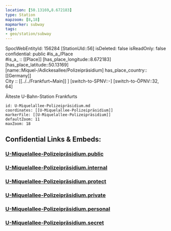 ```yaml
---
location: [50.13169,8.672183] 
type: Station 
mapzoom: [8,18] 
mapmarker: subway 
tags:
- geo/station/subway
---
```

SpocWebEntityId: 156284
[StationUId::56] 
isDeleted: false
isReadOnly: false
confidential: public
#is_a_/Place  
#is_a_ :: [[Place]] 
[has_place_longitude::8.672183] 
[has_place_latitude::50.13169] 
[name::Miquel-/Adickesallee/Polizeipräsidium] 
has_place_country:: [[Germany]]  
City :: [[../../Frankfurt~Main]] ] 
[switch-to-SPNV::-] 
[switch-to-ÖPNV::32, 64] 

Älteste U-Bahn-Station Frankfurts

```leaflet
id: U-Miquelallee-Polizeipräsidium.md
coordinates: [[U-Miquelallee-Polizeipräsidium]] 
markerFile: [[U-Miquelallee-Polizeipräsidium]] 
defaultZoom: 11 
maxZoom: 18
```


## Confidential Links & Embeds: 

### [U-Miquelallee-Polizeipräsidium.public](/_public/\Earth\Continent\Europe\Europe~Central\Germany\Germany~West\Hessen\counties~Hessen\Frankfurt~Main\Stations-FFM~UU-Miquelallee-Polizeipräsidium.public.md) 

### [U-Miquelallee-Polizeipräsidium.internal](/_internal/\Earth\Continent\Europe\Europe~Central\Germany\Germany~West\Hessen\counties~Hessen\Frankfurt~Main\Stations-FFM~UU-Miquelallee-Polizeipräsidium.internal.md) 

### [U-Miquelallee-Polizeipräsidium.protect](/_protect/\Earth\Continent\Europe\Europe~Central\Germany\Germany~West\Hessen\counties~Hessen\Frankfurt~Main\Stations-FFM~UU-Miquelallee-Polizeipräsidium.protect.md) 

### [U-Miquelallee-Polizeipräsidium.private](/_private/\Earth\Continent\Europe\Europe~Central\Germany\Germany~West\Hessen\counties~Hessen\Frankfurt~Main\Stations-FFM~UU-Miquelallee-Polizeipräsidium.private.md) 

### [U-Miquelallee-Polizeipräsidium.personal](/_personal/\Earth\Continent\Europe\Europe~Central\Germany\Germany~West\Hessen\counties~Hessen\Frankfurt~Main\Stations-FFM~UU-Miquelallee-Polizeipräsidium.personal.md) 

### [U-Miquelallee-Polizeipräsidium.secret](/_secret/\Earth\Continent\Europe\Europe~Central\Germany\Germany~West\Hessen\counties~Hessen\Frankfurt~Main\Stations-FFM~UU-Miquelallee-Polizeipräsidium.secret.md)

